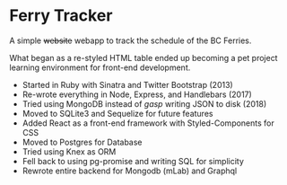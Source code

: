 # Ferry Tracker

A simple ~~website~~ webapp to track the schedule of the BC Ferries.

What began as a re-styled HTML table ended up becoming a pet project learning environment for front-end development.

- Started in Ruby with Sinatra and Twitter Bootstrap (2013)
- Re-wrote everything in Node, Express, and Handlebars (2017)
- Tried using MongoDB instead of _gasp_ writing JSON to disk (2018)
- Moved to SQLite3 and Sequelize for future features
- Added React as a front-end framework with Styled-Components for CSS
- Moved to Postgres for Database
- Tried using Knex as ORM
- Fell back to using pg-promise and writing SQL for simplicity
- Rewrote entire backend for Mongodb (mLab) and Graphql
